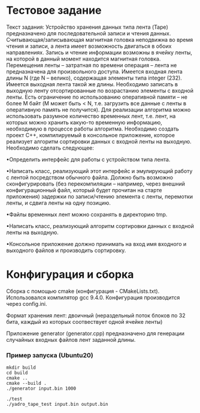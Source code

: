 # Тестовое задание

Текст задания: 
Устройство хранения данных типа лента (Tape) предназначено для последовательной записи и
чтения данных. Считывающая/записывающая магнитная головка неподвижна во время чтения и
записи, а лента имеет возможность двигаться в обоих направлениях. Запись и чтение информации
возможны в ячейку ленты, на которой в данный момент находится магнитная головка.
Перемещения ленты – затратная по времени операция – лента не предназначена для
произвольного доступа.
Имеется входная лента длины N (где N – велико), содержащая элементы типа integer (232).
Имеется выходная лента такой же длины. Необходимо записать в выходную ленту
отсортированные по возрастанию элементы с входной ленты. Есть ограничение по использованию
оперативной памяти – не более M байт (M может быть < N, т.е. загрузить все данные с ленты в
оперативную память не получится). Для реализации алгоритма можно использовать разумное
количество временных лент, т.е. лент, на которых можно хранить какую-то временную
информацию, необходимую в процессе работы алгоритма.
Необходимо создать проект С++, компилируемый в консольное приложение, которое реализует
алгоритм сортировки данных с входной ленты на выходную. Необходимо сделать следующее:

•Определить интерфейс для работы с устройством типа лента.

•Написать класс, реализующий этот интерфейс и эмулирующий работу с лентой
посредством обычного файла. Должно быть возможно сконфигурировать (без
перекомпиляции – например, через внешний конфигурационный файл, который будет
прочитан на старте приложения) задержки по записи/чтению элемента с ленты, перемотки
ленты, и сдвига ленты на одну позицию.

•Файлы временных лент можно сохранять в директорию tmp.

•Написать класс, реализующий алгоритм сортировки данных с входной ленты на выходную.

•Консольное приложение должно принимать на вход имя входного и выходного файлов и
производить сортировку.

# Конфигурация и сборка
Сборка с помощью cmake (конфигурация - CMakeLists.txt). Использовался компилятор gcc 9.4.0.
Конфигурация производится через config.ini.

Формат хранения лент: двоичный (нераздельный поток блоков по 32 бита, каждый из которых соотвествует одной ячейке ленты)

Приложение generator (generator.cpp) предназначено для генерации случайных входных файлов лент заданной длины.

### Пример запуска (Ubuntu20)
```
mkdir build
cd build
cmake ..
cmake --build .
./generator input.bin 1000

./test 
./yadro_tape_test input.bin output.bin
```

